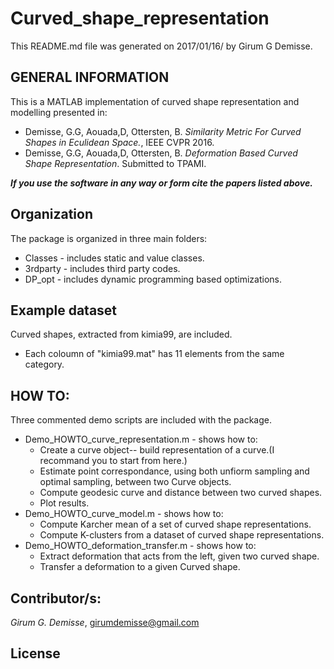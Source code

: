 # Curved_shape_representation
This README.md file was generated on 2017/01/16/ by Girum G Demisse.

## GENERAL INFORMATION 
This is a MATLAB implementation of curved shape representation
and modelling presented in:
* Demisse, G.G, Aouada,D, Ottersten, B. *Similarity Metric For Curved
  Shapes in Eculidean Space.*, IEEE CVPR 2016.
* Demisse, G.G, Aouada,D, Ottersten, B. *Deformation Based Curved Shape
  Representation*. Submitted to TPAMI.<br />
  
***If you use the software in any way or form cite the papers listed above.***
   
## Organization
The package is organized in three main folders:
* Classes  - includes static and value classes.
* 3rdparty - includes third party codes.
* DP_opt   - includes dynamic programming based optimizations.

## Example dataset
Curved shapes, extracted from kimia99, are included.
* Each coloumn of "kimia99.mat" has 11 elements from the same category.

## HOW TO:
Three commented demo scripts are included with the package.
* Demo_HOWTO_curve_representation.m - shows how to:
  * Create a curve object-- build representation of a curve.(I recommand you to start from here.)
  * Estimate point correspondance, using both unfiorm sampling and optimal sampling, between two Curve objects.
  * Compute geodesic curve and distance between two curved shapes.
  * Plot results.
* Demo_HOWTO_curve_model.m - shows how to:
  * Compute Karcher mean of a set of curved shape representations.
  * Compute K-clusters from a dataset of curved shape representations.
* Demo_HOWTO_deformation_transfer.m - shows how to:
  * Extract deformation that acts from the left, given two curved shape.
  * Transfer a deformation to a given Curved shape.
  
## Contributor/s:
*Girum G. Demisse*, girumdemisse@gmail.com

## License 
 
